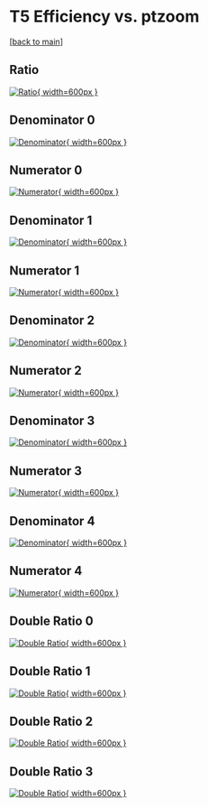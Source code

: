 # T5 Efficiency vs. ptzoom

[[back to main](./)]



## Ratio

[![Ratio](../mtv/var/T5_xtr_321_-1_eff_ptzoom.png){ width=600px }](../mtv/var/T5_xtr_321_-1_eff_ptzoom.pdf)

## Denominator 0

[![Denominator](../mtv/den/T5_xtr_321_-1_eff_ptzoom_den0.png){ width=600px }](../mtv/den/T5_xtr_321_-1_eff_ptzoom_den0.pdf)

## Numerator 0

[![Numerator](../mtv/num/T5_xtr_321_-1_eff_ptzoom_num0.png){ width=600px }](../mtv/num/T5_xtr_321_-1_eff_ptzoom_num0.pdf)

## Denominator 1

[![Denominator](../mtv/den/T5_xtr_321_-1_eff_ptzoom_den1.png){ width=600px }](../mtv/den/T5_xtr_321_-1_eff_ptzoom_den1.pdf)

## Numerator 1

[![Numerator](../mtv/num/T5_xtr_321_-1_eff_ptzoom_num1.png){ width=600px }](../mtv/num/T5_xtr_321_-1_eff_ptzoom_num1.pdf)

## Denominator 2

[![Denominator](../mtv/den/T5_xtr_321_-1_eff_ptzoom_den2.png){ width=600px }](../mtv/den/T5_xtr_321_-1_eff_ptzoom_den2.pdf)

## Numerator 2

[![Numerator](../mtv/num/T5_xtr_321_-1_eff_ptzoom_num2.png){ width=600px }](../mtv/num/T5_xtr_321_-1_eff_ptzoom_num2.pdf)

## Denominator 3

[![Denominator](../mtv/den/T5_xtr_321_-1_eff_ptzoom_den3.png){ width=600px }](../mtv/den/T5_xtr_321_-1_eff_ptzoom_den3.pdf)

## Numerator 3

[![Numerator](../mtv/num/T5_xtr_321_-1_eff_ptzoom_num3.png){ width=600px }](../mtv/num/T5_xtr_321_-1_eff_ptzoom_num3.pdf)

## Denominator 4

[![Denominator](../mtv/den/T5_xtr_321_-1_eff_ptzoom_den4.png){ width=600px }](../mtv/den/T5_xtr_321_-1_eff_ptzoom_den4.pdf)

## Numerator 4

[![Numerator](../mtv/num/T5_xtr_321_-1_eff_ptzoom_num4.png){ width=600px }](../mtv/num/T5_xtr_321_-1_eff_ptzoom_num4.pdf)

## Double Ratio 0

[![Double Ratio](../mtv/ratio/T5_xtr_321_-1_eff_ptzoom_ratio0.png){ width=600px }](../mtv/ratio/T5_xtr_321_-1_eff_ptzoom_ratio0.pdf)

## Double Ratio 1

[![Double Ratio](../mtv/ratio/T5_xtr_321_-1_eff_ptzoom_ratio1.png){ width=600px }](../mtv/ratio/T5_xtr_321_-1_eff_ptzoom_ratio1.pdf)

## Double Ratio 2

[![Double Ratio](../mtv/ratio/T5_xtr_321_-1_eff_ptzoom_ratio2.png){ width=600px }](../mtv/ratio/T5_xtr_321_-1_eff_ptzoom_ratio2.pdf)

## Double Ratio 3

[![Double Ratio](../mtv/ratio/T5_xtr_321_-1_eff_ptzoom_ratio3.png){ width=600px }](../mtv/ratio/T5_xtr_321_-1_eff_ptzoom_ratio3.pdf)

